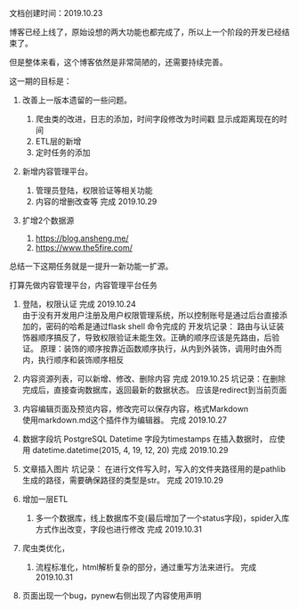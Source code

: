 文档创建时间：2019.10.23

博客已经上线了，原始设想的两大功能也都完成了，所以上一个阶段的开发已经结束了。

但是整体来看，这个博客依然是非常简陋的，还需要持续完善。

这一期的目标是：

1. 改善上一版本遗留的一些问题。
    1. 爬虫类的改进，日志的添加，时间字段修改为时间戳 显示成距离现在的时间
    2. ETL层的新增
    3. 定时任务的添加
    
2. 新增内容管理平台。
    1. 管理员登陆，权限验证等相关功能
    2. 内容的增删改查等
    完成 2019.10.29
    
3. 扩增2个数据源
    1. https://blog.ansheng.me/
    2. https://www.the5fire.com/
    
总结一下这期任务就是一提升一新功能一扩源。

打算先做内容管理平台，内容管理平台任务

1. 登陆，权限认证
   完成 2019.10.24  
   由于没有开发用户注册及用户权限管理系统，所以控制账号是通过后台直接添加的，密码的哈希是通过flask shell 命令完成的
   开发坑记录： 路由与认证装饰器顺序搞反了，导致权限验证未能生效。正确的顺序应该是先路由，后验证。
   原理：装饰的顺序按靠近函数顺序执行，从内到外装饰，调用时由外而内，执行顺序和装饰顺序相反
   
2. 内容资源列表，可以新增、修改、删除内容
   完成 2019.10.25
   坑记录：在删除完成后，直接查询数据库，返回最新的数据状态。 应该是redirect到当前页面
   
3. 内容编辑页面及预览内容，修改完可以保存内容，格式Markdown  
   使用markdown.md这个插件作为编辑器。
   完成 2019.10.27
   
4. 数据字段坑
   PostgreSQL Datetime 字段为timestamps
   在插入数据时， 应使用 datetime.datetime(2015, 4, 19, 12, 20)
   完成 2019.10.29
   
5. 文章插入图片
   坑记录： 在进行文件写入时，写入的文件夹路径用的是pathlib生成的路径，需要确保路径的类型是str。
   完成 2019.10.29
   
   
6. 增加一层ETL
   1. 多一个数据库，线上数据库不变(最后增加了一个status字段)，spider入库方式作出改变，字段也进行修改
   完成 2019.10.31
   
7. 爬虫类优化，
   1. 流程标准化，html解析复杂的部分，通过重写方法来进行。
   完成 2019.10.31
   
8. 页面出现一个bug，pynew右侧出现了内容使用声明
   
  

   
   